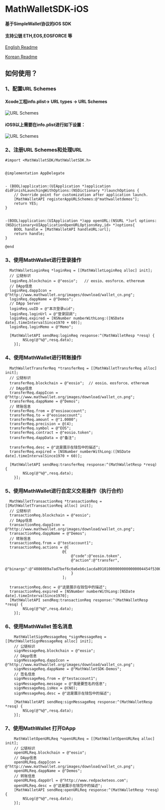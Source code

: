 # MathWalletSDK-iOS

#### 基于SimpleWallet协议的iOS SDK
#### 支持公链 ETH,EOS,EOSFORCE 等

[English Readme](https://github.com/MediShares/MathWalletSDK-iOS/blob/master/README_EN.md)

[Korean Readme](https://github.com/MediShares/MathWalletSDK-iOS/blob/master/README_KO.md)


## 如何使用？

### 1、配置URL Schemes
#### Xcode工程info.plist-> URL types -> URL Schemes
![URL Schemes](https://github.com/MediShares/MathWalletSDK-iOS/blob/master/urlschemes.jpeg "URL Schemes")

#### iOS9以上需要在info.plist进行如下设置：
![URL Schemes](https://github.com/MediShares/MathWalletSDK-iOS/blob/master/plist.jpeg "URL Schemes")


### 2、注册URL Schemes和处理URL

```Objective C
#import <MathWalletSDK/MathWalletSDK.h>
  
  
@implementation AppDelegate


- (BOOL)application:(UIApplication *)application didFinishLaunchingWithOptions:(NSDictionary *)launchOptions {
    // Override point for customization after application launch.
    [MathWalletAPI registerAppURLSchemes:@"mathwalletdemos"];
    return YES;
}


-(BOOL)application:(UIApplication *)app openURL:(NSURL *)url options:(NSDictionary<UIApplicationOpenURLOptionsKey,id> *)options{
    BOOL handle = [MathWalletAPI handleURL:url];
    return handle;
}

@end
```

### 3、使用MathWallet进行登录操作

```Objective C
  MathWalletLoginReq *loginReq = [[MathWalletLoginReq alloc] init];
  // 公链标识
  loginReq.blockchain = @"eosio";   // eosio、eosforce、ethereum
  // DApp信息
  loginReq.dappIcon = @"http://www.mathwallet.org/images/download/wallet_cn.png";
  loginReq.dappName = @"Demos";
  // DApp Server
  loginReq.uuID = @"本次登录uid";
  loginReq.loginUrl = @"登录回调";
  loginReq.expired = [NSNumber numberWithLong:([NSDate date].timeIntervalSince1970 + 60)];
  loginReq.loginMemo = @"Memo";

  [MathWalletAPI sendReq:loginReq response:^(MathWalletResp *resq) {
        NSLog(@"%@",resq.data);
    }];
```

### 4、使用MathWallet进行转账操作

```Objective C
  MathWalletTransferReq *transferReq = [[MathWalletTransferReq alloc] init];
  // 公链标识
  transferReq.blockchain = @"eosio";  // eosio、eosforce、ethereum
  // DApp信息
  transferReq.dappIcon = @"http://www.mathwallet.org/images/download/wallet_cn.png";
  transferReq.dappName = @"Demos";
  // 转账信息
  transferReq.from = @"eosioaccount";
  transferReq.to = @"eosioaccount";
  transferReq.amount = @"1.0000";
  transferReq.precision = @(4);
  transferReq.symbol = @"EOS";
  transferReq.contract = @"eosio.token";
  transferReq.dappData = @"备注";

  transferReq.desc = @"这是展示在钱包中的描述";
  transferReq.expired = [NSNumber numberWithLong:([NSDate date].timeIntervalSince1970 + 60)];
  
  [MathWalletAPI sendReq:transferReq response:^(MathWalletResp *resq) {
        NSLog(@"%@",resq.data);
    }];
```
 ### 5、使用MathWallet进行自定义交易操作（执行合约）

```Objective C
  MathWalletTransactionReq *transactionReq = [[MathWalletTransactionReq alloc] init];
  // 公链标识
  transactionReq.blockchain = @"eosio";
  // DApp信息
  transactionReq.dappIcon = @"http://www.mathwallet.org/images/download/wallet_cn.png";
  transactionReq.dappName = @"Demos";
  // 转账信息
  transactionReq.from = @"testaccount1";
  transactionReq.actions = @[
                          @{
                              @"code":@"eosio.token",
                              @"action":@"transfer",
                              @"binargs":@"4086089a7ad7bef6c0a6eb6c1acda891010000000000000004454f530000000006e5a487e6b3a8"
                              }
                          ];

  transactionReq.desc = @"这是展示在钱包中的描述";
  transactionReq.expired = [NSNumber numberWithLong:[NSDate date].timeIntervalSince1970];
  [MathWalletAPI sendReq:transactionReq response:^(MathWalletResp *resq) {
        NSLog(@"%@",resq.data);
    }];
```
 ### 6、使用MathWallet 签名消息

```Objective C
    MathWalletSignMessageReq *signMessageReq = [[MathWalletSignMessageReq alloc] init];
    // 公链标识
    signMessageReq.blockchain = @"eosio";
    // DApp信息
    signMessageReq.dappIcon = @"http://www.mathwallet.org/images/download/wallet_cn.png";
    signMessageReq.dappName = @"MathWalletSDK-Demos";
    // 签名信息
    signMessageReq.from = @"testaccount1";
    signMessageReq.message = @"我是要签名的信息";
    signMessageReq.isHex = @(NO);
    signMessageReq.desc = @"这是展示在钱包中的描述";
    
    [MathWalletAPI sendReq:signMessageReq response:^(MathWalletResp *resq) {
        NSLog(@"%@",resq.data);
    }];
```
 ### 7、使用MathWallet 打开DApp

```Objective C
    MathWalletOpenURLReq *openURLReq = [[MathWalletOpenURLReq alloc] init];
    // 公链标识
    openURLReq.blockchain = @"eosio";
    // DApp信息
    openURLReq.dappIcon = @"http://www.mathwallet.org/images/download/wallet_cn.png";
    openURLReq.dappName = @"Demos";
    // 转账信息
    openURLReq.dappUrl = @"http://www.redpacketeos.com";
    openURLReq.desc = @"这是展示在钱包中的描述";
    [MathWalletAPI sendReq:openURLReq response:^(MathWalletResp *resq) {
        NSLog(@"%@",resq.data);
    }];
```
